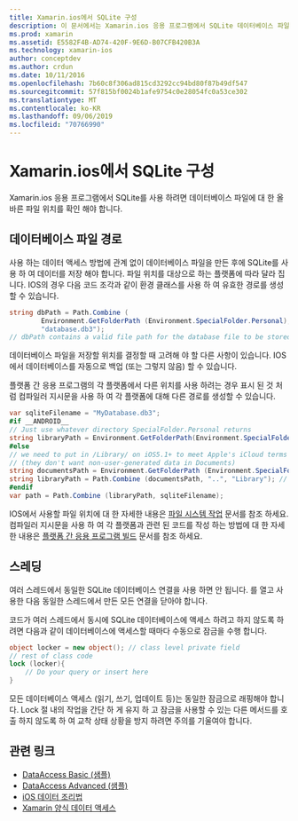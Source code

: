 ```yaml
---
title: Xamarin.ios에서 SQLite 구성
description: 이 문서에서는 Xamarin.ios 응용 프로그램에서 SQLite 데이터베이스 파일의 위치를 확인 하는 방법을 설명 합니다. 이러한 개념은 선택한 데이터 액세스 메커니즘에 관계 없이 관련이 있습니다.
ms.prod: xamarin
ms.assetid: E5582F4B-AD74-420F-9E6D-B07CFB420B3A
ms.technology: xamarin-ios
author: conceptdev
ms.author: crdun
ms.date: 10/11/2016
ms.openlocfilehash: 7b60c8f306ad815cd3292cc94bd80f87b49df547
ms.sourcegitcommit: 57f815bf0024b1afe9754c0e28054fc0a53ce302
ms.translationtype: MT
ms.contentlocale: ko-KR
ms.lasthandoff: 09/06/2019
ms.locfileid: "70766990"
---
```

# <a name="configuring-sqlite-in-xamarinios"></a>Xamarin.ios에서 SQLite 구성

Xamarin.ios 응용 프로그램에서 SQLite를 사용 하려면 데이터베이스 파일에 대 한 올바른 파일 위치를 확인 해야 합니다.

## <a name="database-file-path"></a>데이터베이스 파일 경로

사용 하는 데이터 액세스 방법에 관계 없이 데이터베이스 파일을 만든 후에 SQLite를 사용 하 여 데이터를 저장 해야 합니다. 파일 위치를 대상으로 하는 플랫폼에 따라 달라 집니다. IOS의 경우 다음 코드 조각과 같이 환경 클래스를 사용 하 여 유효한 경로를 생성할 수 있습니다.

```csharp
string dbPath = Path.Combine (
        Environment.GetFolderPath (Environment.SpecialFolder.Personal),
        "database.db3");
// dbPath contains a valid file path for the database file to be stored
```

데이터베이스 파일을 저장할 위치를 결정할 때 고려해 야 할 다른 사항이 있습니다. IOS에서 데이터베이스를 자동으로 백업 (또는 그렇지 않음) 할 수 있습니다.

플랫폼 간 응용 프로그램의 각 플랫폼에서 다른 위치를 사용 하려는 경우 표시 된 것 처럼 컴파일러 지시문을 사용 하 여 각 플랫폼에 대해 다른 경로를 생성할 수 있습니다.

```csharp
var sqliteFilename = "MyDatabase.db3";
#if __ANDROID__
// Just use whatever directory SpecialFolder.Personal returns
string libraryPath = Environment.GetFolderPath(Environment.SpecialFolder.Personal); ;
#else
// we need to put in /Library/ on iOS5.1+ to meet Apple's iCloud terms
// (they don't want non-user-generated data in Documents)
string documentsPath = Environment.GetFolderPath (Environment.SpecialFolder.Personal); // Documents folder
string libraryPath = Path.Combine (documentsPath, "..", "Library"); // Library folder instead
#endif
var path = Path.Combine (libraryPath, sqliteFilename);
```

IOS에서 사용할 파일 위치에 대 한 자세한 내용은 [파일 시스템 작업](~/ios/app-fundamentals/file-system.md) 문서를 참조 하세요. 컴파일러 지시문을 사용 하 여 각 플랫폼과 관련 된 코드를 작성 하는 방법에 대 한 자세한 내용은 [플랫폼 간 응용 프로그램 빌드](~/cross-platform/app-fundamentals/building-cross-platform-applications/index.md) 문서를 참조 하세요.

## <a name="threading"></a>스레딩

여러 스레드에서 동일한 SQLite 데이터베이스 연결을 사용 하면 안 됩니다. 를 열고 사용한 다음 동일한 스레드에서 만든 모든 연결을 닫아야 합니다.

코드가 여러 스레드에서 동시에 SQLite 데이터베이스에 액세스 하려고 하지 않도록 하려면 다음과 같이 데이터베이스에 액세스할 때마다 수동으로 잠금을 수행 합니다.

```csharp
object locker = new object(); // class level private field
// rest of class code
lock (locker){
    // Do your query or insert here
}
```

모든 데이터베이스 액세스 (읽기, 쓰기, 업데이트 등)는 동일한 잠금으로 래핑해야 합니다. Lock 절 내의 작업을 간단 하 게 유지 하 고 잠금을 사용할 수 있는 다른 메서드를 호출 하지 않도록 하 여 교착 상태 상황을 방지 하려면 주의를 기울여야 합니다.

## <a name="related-links"></a>관련 링크

- [DataAccess Basic (샘플)](https://github.com/xamarin/mobile-samples/tree/master/DataAccess/Basic)
- [DataAccess Advanced (샘플)](https://github.com/xamarin/mobile-samples/tree/master/DataAccess/Advanced)
- [iOS 데이터 조리법](https://github.com/xamarin/recipes/tree/master/Recipes/ios/data/sqlite)
- [Xamarin 양식 데이터 액세스](~/xamarin-forms/data-cloud/data/databases.md)
